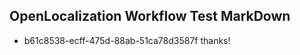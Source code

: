 ## OpenLocalization Workflow Test MarkDown
* b61c8538-ecff-475d-88ab-51ca78d3587f 
thanks!<!--HONumber=Mar16_HO2-->
